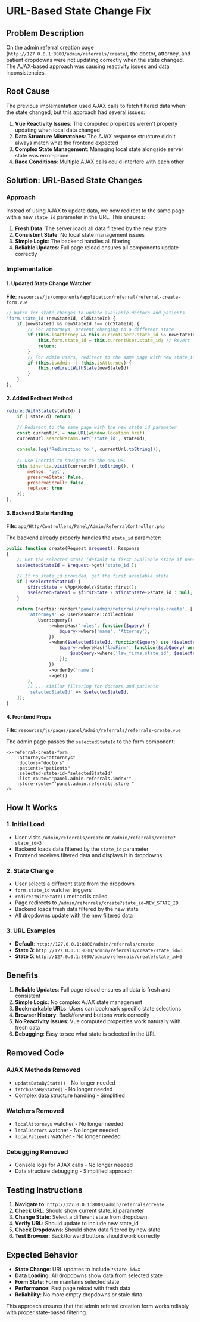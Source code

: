 # URL-Based State Change Fix

## Problem Description

On the admin referral creation page (`http://127.0.0.1:8000/admin/referrals/create`), the doctor, attorney, and patient dropdowns were not updating correctly when the state changed. The AJAX-based approach was causing reactivity issues and data inconsistencies.

## Root Cause

The previous implementation used AJAX calls to fetch filtered data when the state changed, but this approach had several issues:

1. **Vue Reactivity Issues**: The computed properties weren't properly updating when local data changed
2. **Data Structure Mismatches**: The AJAX response structure didn't always match what the frontend expected
3. **Complex State Management**: Managing local state alongside server state was error-prone
4. **Race Conditions**: Multiple AJAX calls could interfere with each other

## Solution: URL-Based State Changes

### Approach
Instead of using AJAX to update data, we now redirect to the same page with a new `state_id` parameter in the URL. This ensures:

1. **Fresh Data**: The server loads all data filtered by the new state
2. **Consistent State**: No local state management issues
3. **Simple Logic**: The backend handles all filtering
4. **Reliable Updates**: Full page reload ensures all components update correctly

### Implementation

#### 1. Updated State Change Watcher

**File**: `resources/js/components/application/referral/referral-create-form.vue`

```javascript
// Watch for state changes to update available doctors and patients
'form.state_id'(newStateId, oldStateId) {
    if (newStateId && newStateId !== oldStateId) {
        // For attorneys, prevent changing to a different state
        if (this.isAttorney && this.currentUser?.state_id && newStateId != this.currentUser.state_id) {
            this.form.state_id = this.currentUser.state_id; // Revert
            return;
        }
        // For admin users, redirect to the same page with new state_id
        if (this.isAdmin || !this.isAttorney) {
            this.redirectWithState(newStateId);
        }
    }
},
```

#### 2. Added Redirect Method

```javascript
redirectWithState(stateId) {
    if (!stateId) return;

    // Redirect to the same page with the new state_id parameter
    const currentUrl = new URL(window.location.href);
    currentUrl.searchParams.set('state_id', stateId);
    
    console.log('Redirecting to:', currentUrl.toString());
    
    // Use Inertia to navigate to the new URL
    this.$inertia.visit(currentUrl.toString(), {
        method: 'get',
        preserveState: false,
        preserveScroll: false,
        replace: true
    });
},
```

#### 3. Backend State Handling

**File**: `app/Http/Controllers/Panel/Admin/ReferralController.php`

The backend already properly handles the `state_id` parameter:

```php
public function create(Request $request): Response
{
    // Get the selected state (default to first available state if none selected)
    $selectedStateId = $request->get('state_id');

    // If no state_id provided, get the first available state
    if (!$selectedStateId) {
        $firstState = \App\Models\State::first();
        $selectedStateId = $firstState ? $firstState->state_id : null;
    }

    return Inertia::render('panel/admin/referrals/referrals-create', [
        'attorneys' => UserResource::collection(
            User::query()
                ->whereHas('roles', function($query) {
                    $query->where('name', 'Attorney');
                })
                ->when($selectedStateId, function($query) use ($selectedStateId) {
                    $query->whereHas('lawFirm', function($subQuery) use ($selectedStateId) {
                        $subQuery->where('law_firms.state_id', $selectedStateId);
                    });
                })
                ->orderBy('name')
                ->get()
        ),
        // ... similar filtering for doctors and patients
        'selectedStateId' => $selectedStateId,
    ]);
}
```

#### 4. Frontend Props

**File**: `resources/js/pages/panel/admin/referrals/referrals-create.vue`

The admin page passes the `selectedStateId` to the form component:

```vue
<x-referral-create-form
    :attorneys="attorneys"
    :doctors="doctors"
    :patients="patients"
    :selected-state-id="selectedStateId"
    :list-route="'panel.admin.referrals.index'"
    :store-route="'panel.admin.referrals.store'"
/>
```

## How It Works

### 1. Initial Load
- User visits `/admin/referrals/create` or `/admin/referrals/create?state_id=3`
- Backend loads data filtered by the `state_id` parameter
- Frontend receives filtered data and displays it in dropdowns

### 2. State Change
- User selects a different state from the dropdown
- `form.state_id` watcher triggers
- `redirectWithState()` method is called
- Page redirects to `/admin/referrals/create?state_id=NEW_STATE_ID`
- Backend loads fresh data filtered by the new state
- All dropdowns update with the new filtered data

### 3. URL Examples
- **Default**: `http://127.0.0.1:8000/admin/referrals/create`
- **State 3**: `http://127.0.0.1:8000/admin/referrals/create?state_id=3`
- **State 5**: `http://127.0.0.1:8000/admin/referrals/create?state_id=5`

## Benefits

1. **Reliable Updates**: Full page reload ensures all data is fresh and consistent
2. **Simple Logic**: No complex AJAX state management
3. **Bookmarkable URLs**: Users can bookmark specific state selections
4. **Browser History**: Back/forward buttons work correctly
5. **No Reactivity Issues**: Vue computed properties work naturally with fresh data
6. **Debugging**: Easy to see what state is selected in the URL

## Removed Code

### AJAX Methods Removed
- `updateDataByState()` - No longer needed
- `fetchDataByState()` - No longer needed
- Complex data structure handling - Simplified

### Watchers Removed
- `localAttorneys` watcher - No longer needed
- `localDoctors` watcher - No longer needed
- `localPatients` watcher - No longer needed

### Debugging Removed
- Console logs for AJAX calls - No longer needed
- Data structure debugging - Simplified approach

## Testing Instructions

1. **Navigate to**: `http://127.0.0.1:8000/admin/referrals/create`
2. **Check URL**: Should show current state_id parameter
3. **Change State**: Select a different state from dropdown
4. **Verify URL**: Should update to include new state_id
5. **Check Dropdowns**: Should show data filtered by new state
6. **Test Browser**: Back/forward buttons should work correctly

## Expected Behavior

- **State Change**: URL updates to include `?state_id=X`
- **Data Loading**: All dropdowns show data from selected state
- **Form State**: Form maintains selected state
- **Performance**: Fast page reload with fresh data
- **Reliability**: No more empty dropdowns or stale data

This approach ensures that the admin referral creation form works reliably with proper state-based filtering.
